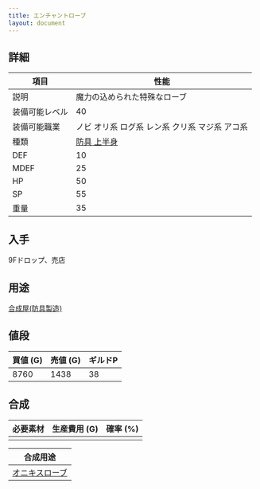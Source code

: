 ```yaml
---
title: エンチャントローブ
layout: document
---
```

## 詳細


|項目|性能|
|---|---|
|説明|魔力の込められた特殊なローブ|
|装備可能レベル|40|
|装備可能職業|ノビ オリ系 ログ系 レン系 クリ系 マジ系 アコ系|
|種類|[防具 上半身](防具(上半身))|
|DEF|10|
|MDEF|25|
|HP|50|
|SP|55|
|重量|35|

## 入手

9Fドロップ、売店

## 用途

[合成屋(防具製造)](合成屋(防具製造))

## 値段


|買値 (G)|売値 (G)|ギルドP|
|---|---|---|
|8760|1438|38|

## 合成


|必要素材|生産費用 (G)|確率 (%)|
|---|---|---|
||||


|合成用途|
|---|
|[オニキスローブ](オニキスローブ)|
